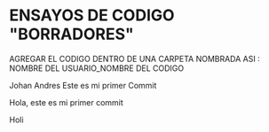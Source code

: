 # ENSAYOS DE CODIGO "BORRADORES"
AGREGAR EL CODIGO DENTRO DE UNA CARPETA NOMBRADA ASI : NOMBRE DEL USUARIO_NOMBRE DEL CODIGO

Johan Andres Este es mi primer Commit

Hola, este es mi primer commit 

Holi

